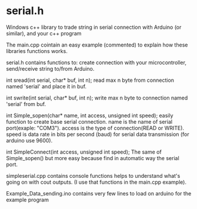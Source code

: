 # serial.h
Windows c++ library to trade string in serial connection with Arduino (or similar), and your c++ program

The main.cpp cointain an easy example (commented) to explain how these libraries functions works.

serial.h contains functions to: create connection with your microcontroller, send/receive string to/from Arduino.

int sread(int serial, char* buf, int n); read max n byte from connection named 'serial' and place it in buf.

int swrite(int serial, char* buf, int n); write max n byte to connection named 'serial' from buf.

int Simple_sopen(char* name, int access, unsigned int speed); easily function to create base serial connection. 
	name is the name of serial port(exaple: "COM3").
	access is the type of connection(READ or WRITE).											speed is data rate in bits per second (baud) for serial data transmission (for arduino use 9600).

int SimpleConnect(int access, unsigned int speed); The same of Simple_sopen() but more easy because find in automatic way the serial port.

simpleserial.cpp contains console functions helps to understand what's going on with cout outputs. (I use that functions in the main.cpp example).

Example_Data_sending.ino contains very few lines to load on arduino for the example program

